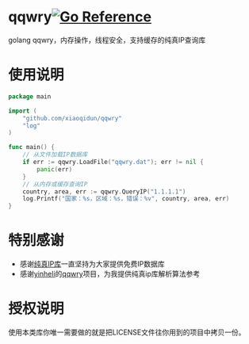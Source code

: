 # qqwry[![Go Reference](https://pkg.go.dev/badge/github.com/xiaoqidun/qqwry.svg)](https://pkg.go.dev/github.com/xiaoqidun/qqwry)

golang qqwry，内存操作，线程安全，支持缓存的纯真IP查询库

# 使用说明

```go
package main

import (
	"github.com/xiaoqidun/qqwry"
	"log"
)

func main() {
	// 从文件加载IP数据库
	if err := qqwry.LoadFile("qqwry.dat"); err != nil {
		panic(err)
	}
	// 从内存或缓存查询IP
	country, area, err := qqwry.QueryIP("1.1.1.1")
	log.Printf("国家：%s，区域：%s，错误：%v", country, area, err)
}
```

# 特别感谢

- 感谢[纯真IP库](https://www.cz88.net/)一直坚持为大家提供免费IP数据库
- 感谢[yinheli](https://github.com/yinheli)的[qqwry](https://github.com/yinheli/qqwry)项目，为我提供纯真ip库解析算法参考

# 授权说明

使用本类库你唯一需要做的就是把LICENSE文件往你用到的项目中拷贝一份。